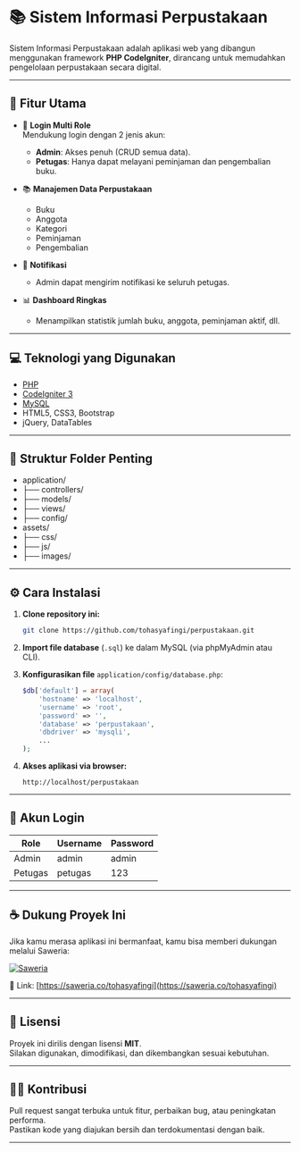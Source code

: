 # 📚 Sistem Informasi Perpustakaan

Sistem Informasi Perpustakaan adalah aplikasi web yang dibangun menggunakan framework **PHP CodeIgniter**, dirancang untuk memudahkan pengelolaan perpustakaan secara digital.

---

## 🚀 Fitur Utama

- 🔐 **Login Multi Role**  
  Mendukung login dengan 2 jenis akun:
  - **Admin**: Akses penuh (CRUD semua data).
  - **Petugas**: Hanya dapat melayani peminjaman dan pengembalian buku.

- 📚 **Manajemen Data Perpustakaan**
  - Buku
  - Anggota
  - Kategori
  - Peminjaman
  - Pengembalian

- 🔔 **Notifikasi**
  - Admin dapat mengirim notifikasi ke seluruh petugas.

- 📊 **Dashboard Ringkas**
  - Menampilkan statistik jumlah buku, anggota, peminjaman aktif, dll.

---

## 💻 Teknologi yang Digunakan

- [PHP](https://www.php.net/)
- [CodeIgniter 3](https://codeigniter.com/)
- [MySQL](https://www.mysql.com/)
- HTML5, CSS3, Bootstrap
- jQuery, DataTables

---

## 📂 Struktur Folder Penting
- application/
- ├── controllers/
- ├── models/
- ├── views/
- ├── config/
- assets/
- ├── css/
- ├── js/
- ├── images/


---

## ⚙️ Cara Instalasi

1. **Clone repository ini:**

    ```bash
    git clone https://github.com/tohasyafingi/perpustakaan.git
    ```

2. **Import file database** (`.sql`) ke dalam MySQL (via phpMyAdmin atau CLI).

3. **Konfigurasikan file** `application/config/database.php`:

    ```php
    $db['default'] = array(
        'hostname' => 'localhost',
        'username' => 'root',
        'password' => '',
        'database' => 'perpustakaan',
        'dbdriver' => 'mysqli',
        ...
    );
    ```

4. **Akses aplikasi via browser:**

    ```
    http://localhost/perpustakaan
    ```

---

## 🔐 Akun Login

| Role    | Username | Password |
|---------|----------|----------|
| Admin   | admin    | admin    |
| Petugas | petugas  | 123      |

---

## ☕ Dukung Proyek Ini

Jika kamu merasa aplikasi ini bermanfaat, kamu bisa memberi dukungan melalui Saweria:

[![Saweria](https://img.shields.io/badge/Donasi%20di-Saweria-orange?logo=buymeacoffee&style=flat-square)](https://saweria.co/tohasyafingi)

📌 Link: [https://saweria.co/tohasyafingi](https://saweria.co/tohasyafingi)

---

## 📄 Lisensi

Proyek ini dirilis dengan lisensi **MIT**.  
Silakan digunakan, dimodifikasi, dan dikembangkan sesuai kebutuhan.

---

## 🙋‍♂️ Kontribusi

Pull request sangat terbuka untuk fitur, perbaikan bug, atau peningkatan performa.  
Pastikan kode yang diajukan bersih dan terdokumentasi dengan baik.

---
